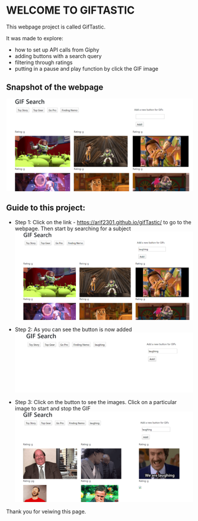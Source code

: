 #  WELCOME TO GIFTASTIC

This webpage project is called GifTastic.

It was made to explore:
* how to set up API calls from Giphy
* adding buttons with a search query
* filtering through ratings 
* putting in a pause and play function by click the GIF image

## Snapshot of the webpage
![](photos/main.PNG)

## Guide to this project:
* Step 1: Click on the link - https://arif2301.github.io/gifTastic/ to go to the webpage. Then start by searching for a subject
![](photos/search1.PNG)

* Step 2: As you can see the button is now added
![](photos/search2.PNG)

* Step 3: Click on the button to see the images. Click on a particular image to start and stop the GIF
![](photos/button1.PNG)

Thank you for veiwing this page.
